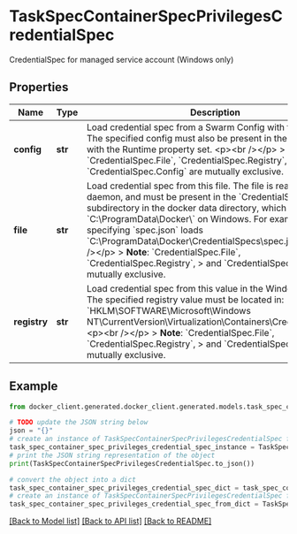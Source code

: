 # TaskSpecContainerSpecPrivilegesCredentialSpec

CredentialSpec for managed service account (Windows only)

## Properties

Name | Type | Description | Notes
------------ | ------------- | ------------- | -------------
**config** | **str** | Load credential spec from a Swarm Config with the given ID. The specified config must also be present in the Configs field with the Runtime property set.  &lt;p&gt;&lt;br /&gt;&lt;/p&gt;   &gt; **Note**: &#x60;CredentialSpec.File&#x60;, &#x60;CredentialSpec.Registry&#x60;, &gt; and &#x60;CredentialSpec.Config&#x60; are mutually exclusive.  | [optional] 
**file** | **str** | Load credential spec from this file. The file is read by the daemon, and must be present in the &#x60;CredentialSpecs&#x60; subdirectory in the docker data directory, which defaults to &#x60;C:\\ProgramData\\Docker\\&#x60; on Windows.  For example, specifying &#x60;spec.json&#x60; loads &#x60;C:\\ProgramData\\Docker\\CredentialSpecs\\spec.json&#x60;.  &lt;p&gt;&lt;br /&gt;&lt;/p&gt;  &gt; **Note**: &#x60;CredentialSpec.File&#x60;, &#x60;CredentialSpec.Registry&#x60;, &gt; and &#x60;CredentialSpec.Config&#x60; are mutually exclusive.  | [optional] 
**registry** | **str** | Load credential spec from this value in the Windows registry. The specified registry value must be located in:  &#x60;HKLM\\SOFTWARE\\Microsoft\\Windows NT\\CurrentVersion\\Virtualization\\Containers\\CredentialSpecs&#x60;  &lt;p&gt;&lt;br /&gt;&lt;/p&gt;   &gt; **Note**: &#x60;CredentialSpec.File&#x60;, &#x60;CredentialSpec.Registry&#x60;, &gt; and &#x60;CredentialSpec.Config&#x60; are mutually exclusive.  | [optional] 

## Example

```python
from docker_client.generated.docker_client.generated.models.task_spec_container_spec_privileges_credential_spec import TaskSpecContainerSpecPrivilegesCredentialSpec

# TODO update the JSON string below
json = "{}"
# create an instance of TaskSpecContainerSpecPrivilegesCredentialSpec from a JSON string
task_spec_container_spec_privileges_credential_spec_instance = TaskSpecContainerSpecPrivilegesCredentialSpec.from_json(json)
# print the JSON string representation of the object
print(TaskSpecContainerSpecPrivilegesCredentialSpec.to_json())

# convert the object into a dict
task_spec_container_spec_privileges_credential_spec_dict = task_spec_container_spec_privileges_credential_spec_instance.to_dict()
# create an instance of TaskSpecContainerSpecPrivilegesCredentialSpec from a dict
task_spec_container_spec_privileges_credential_spec_from_dict = TaskSpecContainerSpecPrivilegesCredentialSpec.from_dict(task_spec_container_spec_privileges_credential_spec_dict)
```
[[Back to Model list]](../README.md#documentation-for-models) [[Back to API list]](../README.md#documentation-for-api-endpoints) [[Back to README]](../README.md)


